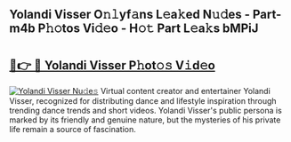 ## Yolandi Visser O𝚗𝚕yf𝚊ns L𝚎a𝚔ed N𝚞𝚍es - Part-m4b P𝚑𝚘tos Vi𝚍𝚎o - H𝚘𝚝 Part L𝚎a𝚔s bMPiJ

# <h2><a href="http://kf4dfg.oniu.top/?m=Yolandi+Visser">🔗👉 🔴 Yolandi Visser P𝚑ot𝚘𝚜 V𝚒d𝚎o</a></h2>

[![Yolandi Visser Nu𝚍e𝚜](https://i.imgur.com/0qMVB7G.gif)](http://kf4dfg.oniu.top/?m=Yolandi+Visser)
Virtual content creator and entertainer Yolandi Visser, recognized for distributing dance and lifestyle inspiration through trending dance trends and short videos. Yolandi Visser's public persona is marked by its friendly and genuine nature, but the mysteries of his private life remain a source of fascination.  

